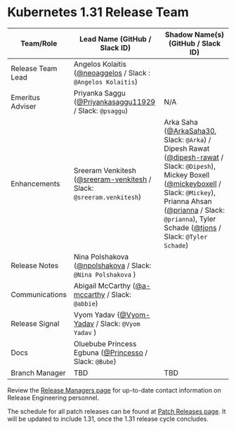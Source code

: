 # Kubernetes 1.31 Release Team

| **Team/Role**     | **Lead Name** (**GitHub / Slack ID**)                                                                        | **Shadow Name(s) (GitHub / Slack ID)** |
| ----------------- | ------------------------------------------------------------------------------------------------------------ | -------------------------------------- |
| Release Team Lead | Angelos Kolaitis ([@neoaggelos](https://github.com/neoaggelos) / Slack : `@Angelos Kolaitis`)                |                                        |
| Emeritus Adviser  | Priyanka Saggu ([@Priyankasaggu11929](https://github.com/Priyankasaggu11929) / Slack: `@psaggu`)             | N/A                                    |
| Enhancements      | Sreeram Venkitesh ([@sreeram-venkitesh](https://github.com/sreeram-venkitesh) / Slack: `@sreeram.venkitesh`) | Arka Saha ([@ArkaSaha30](https://github.com/ArkaSaha30), Slack: `@Arka`) / Dipesh Rawat ([@dipesh-rawat](https://github.com/dipesh-rawat) / Slack: `@Dipesh`), Mickey Boxell ([@mickeyboxell](https://github.com/mickeyboxell) / Slack: `@Mickey`), Prianna Ahsan ([@prianna](https://github.com/prianna) / Slack: `@prianna`), Tyler Schade ([@tjons](https://github.com/tjons) / Slack: `@Tyler Schade`) |
| Release Notes     | Nina Polshakova ([@npolshakova](https://github.com/npolshakova) / Slack: `@Nina Polshakova` )                |                                        |
| Communications    | Abigail McCarthy ([@a-mccarthy](https://github.com/a-mccarthy) / Slack: `@abbie`)                            |                                        |
| Release Signal    | Vyom Yadav ([@Vyom-Yadav](https://github.com/Vyom-Yadav) / Slack: `@Vyom Yadav` )                            |                                        |
| Docs              | Oluebube Princess Egbuna ([@Princesso](https://github.com/Princesso) / Slack: `@Bube`)                       |                                        |
| Branch Manager    | TBD                                                                                                          | TBD                                    |

Review the [Release Managers page](https://github.com/kubernetes/website/blob/main/content/en/releases/release-managers.md) for up-to-date contact information on Release Engineering personnel.

The schedule for all patch releases can be found at [Patch Releases page](https://github.com/kubernetes/website/blob/main/content/en/releases/patch-releases.md). It will be updated to include 1.31, once the 1.31 release cycle concludes.
